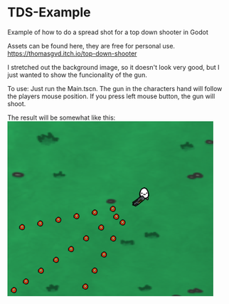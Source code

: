 # TDS-Example
Example of how to do a spread shot for a top down shooter in Godot

Assets can be found here, they are free for personal use. 
https://thomasgvd.itch.io/top-down-shooter

I  stretched out the background image, so it doesn't look very good, but I just wanted to show the funcionality of the gun. 

To use: Just run the Main.tscn. The gun in the characters hand will follow the players mouse position. If you press left mouse button, the gun will shoot. 

The result will be somewhat like this:
![screenshot](https://github.com/kelgrim/TDS-Example/blob/master/screenshot/2021-04-16%2013_23_45-TDS-Example%20(DEBUG).png)

